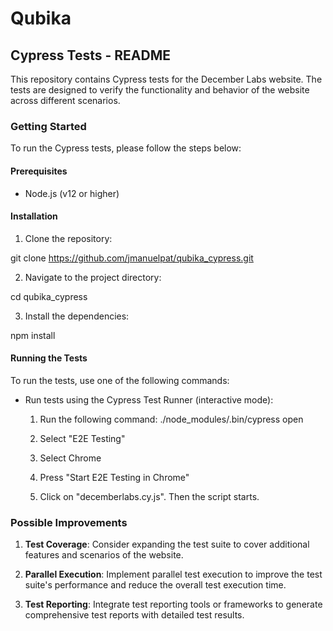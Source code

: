 # Qubika

## Cypress Tests - README

This repository contains Cypress tests for the December Labs website. The tests are designed to verify the functionality and behavior of the website across different scenarios.

### Getting Started

To run the Cypress tests, please follow the steps below:

#### Prerequisites

- Node.js (v12 or higher)

#### Installation

1. Clone the repository:

git clone https://github.com/jmanuelpat/qubika_cypress.git

2. Navigate to the project directory:

cd qubika_cypress

3. Install the dependencies:

npm install

#### Running the Tests

To run the tests, use one of the following commands:

- Run tests using the Cypress Test Runner (interactive mode):

    1. Run the following command: ./node_modules/.bin/cypress open

    2. Select "E2E Testing"

    3. Select Chrome

    4. Press "Start E2E Testing in Chrome"

    5. Click on "decemberlabs.cy.js". Then the script starts.


### Possible Improvements

1. **Test Coverage**: Consider expanding the test suite to cover additional features and scenarios of the website.

2. **Parallel Execution**: Implement parallel test execution to improve the test suite's performance and reduce the overall test execution time.

3. **Test Reporting**: Integrate test reporting tools or frameworks to generate comprehensive test reports with detailed test results.
